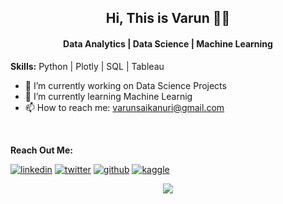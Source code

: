 
<p align='center'><h2 align='Center'>Hi, This is Varun 🧑‍💻</h2></p>
<p align='center'><h4 align='Center'>Data Analytics | Data Science | Machine Learning</h4></p>



<b>Skills:</b> Python | Plotly | SQL | Tableau <br>

- 🔭 I’m currently working on Data Science Projects 
- 🌱 I’m currently learning Machine Learnig 
- 📫 How to reach me: varunsaikanuri@gmail.com 
<br>

<b>Reach Out Me:</b>   

[![linkedin](https://img.shields.io/badge/linkedin-0A66C2?style=for-the-badge&logo=linkedin&logoColor=white)](https://www.linkedin.com/in/varun-sai-kanuri-089b34226/)  [![twitter](https://img.shields.io/badge/twitter-1DA1F2?style=for-the-badge&logo=twitter&logoColor=white)](https://twitter.com/varunsaikanuri)  [![github](https://img.shields.io/badge/GitHub-100000?style=for-the-badge&logo=github&logoColor=white)](https://github.com/varunsai-k)  [![kaggle](https://img.shields.io/badge/Kaggle-20BEFF?style=for-the-badge&logo=Kaggle&logoColor=white)](https://www.kaggle.com/varunsaikanuri)  
  
  
  
  
  
<p align='center'><img src="https://gpvc.arturio.dev/varunsai-k"/> </p>

